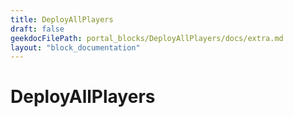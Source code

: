 ```yaml
---
title: DeployAllPlayers
draft: false
geekdocFilePath: portal_blocks/DeployAllPlayers/docs/extra.md
layout: "block_documentation"
---
```

# DeployAllPlayers